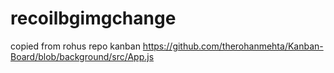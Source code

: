 # recoilbgimgchange

copied from rohus repo kanban 
https://github.com/therohanmehta/Kanban-Board/blob/background/src/App.js